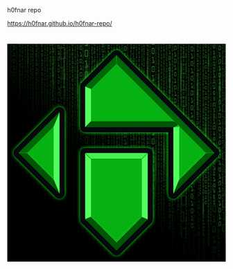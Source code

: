 h0fnar repo


https://h0fnar.github.io/h0fnar-repo/

#

![M3U8 Converter](/repo/repository.h0fnar/icon.png)
